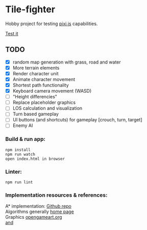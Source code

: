 # Tile-fighter

Hobby project for testing [pixi.js](http://www.pixijs.com/) capabilities.

[Test it](http://laastine.kapsi.fi/tile-fighter/)

## TODO

- [x] random map generation with grass, road and water
- [x] More terrain elements 
- [x] Render character unit
- [x] Animate character movement
- [x] Shortest path functionality
- [x] Keyboard camera movement (WASD)
- [ ] "Height differencies"
- [ ] Replace placeholder graphics
- [ ] LOS calculation and visualization
- [ ] Turn based gameplay
- [ ] UI buttons (and shortcuts) for gameplay [crouch, turn, target]
- [ ] Enemy AI

### Build & run app:
```
npm install
npm run watch
open index.html in browser
```

### Linter:
```
npm run lint
```

### Implementation resources & references:
A* implementation: [Github repo](https://github.com/bgrins/javascript-astar)<br/>
Algorithms generally [home page](http://theory.stanford.edu/~amitp/GameProgramming/)<br/>
Graphics [opengameart.org](http://opengameart.org/content/tmim-heroine-bleeds-game-art)  
[and](http://opengameart.org/content/isometric-road-tiles)
